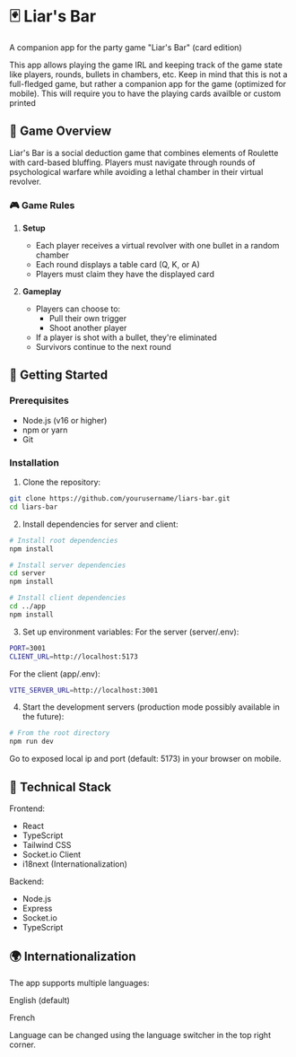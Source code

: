# 🃏 Liar's Bar

A companion app for the party game "Liar's Bar" (card edition)

This app allows playing the game IRL and keeping track of the game state like players, rounds, bullets in chambers, etc.
Keep in mind that this is not a full-fledged game, but rather a companion app for the game (optimized for mobile).
This will require you to have the playing cards availble or custom printed

## 🎯 Game Overview

Liar's Bar is a social deduction game that combines elements of Roulette with card-based bluffing. Players must navigate through rounds of psychological warfare while avoiding a lethal chamber in their virtual revolver.

### 🎮 Game Rules

1. **Setup**
   - Each player receives a virtual revolver with one bullet in a random chamber
   - Each round displays a table card (Q, K, or A)
   - Players must claim they have the displayed card

2. **Gameplay**
   - Players can choose to:
     - Pull their own trigger
     - Shoot another player
   - If a player is shot with a bullet, they're eliminated
   - Survivors continue to the next round

## 🚀 Getting Started

### Prerequisites

- Node.js (v16 or higher)
- npm or yarn
- Git

### Installation

1. Clone the repository:
```bash
git clone https://github.com/yourusername/liars-bar.git
cd liars-bar
```
2. Install dependencies for server and client:
```bash
# Install root dependencies
npm install
```

```bash
# Install server dependencies
cd server
npm install
```
```bash
# Install client dependencies
cd ../app
npm install
```

3. Set up environment variables:
For the server (server/.env):
```bash
PORT=3001
CLIENT_URL=http://localhost:5173
```
For the client (app/.env):
```bash
VITE_SERVER_URL=http://localhost:3001
```

4. Start the development servers (production mode possibly available in the future):
```bash
# From the root directory
npm run dev
```
Go to exposed local ip and port (default: 5173) in your browser on mobile.

## 🔧 Technical Stack

Frontend:
- React
- TypeScript
- Tailwind CSS
- Socket.io Client
- i18next (Internationalization)

Backend:
- Node.js
- Express
- Socket.io
- TypeScript

## 🌍 Internationalization
The app supports multiple languages:

English (default)

French

Language can be changed using the language switcher in the top right corner.